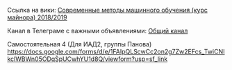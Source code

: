 
Ссылка на вики: 
[Современные методы машинного обучения (курс майнора) 2018/2019](
http://wiki.cs.hse.ru/%D0%A1%D0%BE%D0%B2%D1%80%D0%B5%D0%BC%D0%B5%D0%BD%D0%BD%D1%8B%D0%B5_%D0%BC%D0%B5%D1%82%D0%BE%D0%B4%D1%8B_%D0%BC%D0%B0%D1%88%D0%B8%D0%BD%D0%BD%D0%BE%D0%B3%D0%BE_%D0%BE%D0%B1%D1%83%D1%87%D0%B5%D0%BD%D0%B8%D1%8F_(%D0%BA%D1%83%D1%80%D1%81_%D0%BC%D0%B0%D0%B9%D0%BD%D0%BE%D1%80%D0%B0)_2018/2019)

Канал в Телеграме с важными объявлениями: [Общий канал](https://t.me/mml_2018)

Самостоятельная 4 (Для ИАД2, группы Панова)
https://docs.google.com/forms/d/e/1FAIpQLScwCc2on2g7Zw2EFcs_TwiCNIkclWBWn05ODqSpUCwhYU1d8Q/viewform?usp=sf_link
